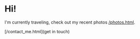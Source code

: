 # Hi!

I'm currently traveling, check out my recent photos [/photos.html](here).

[/contact_me.html](get in touch)